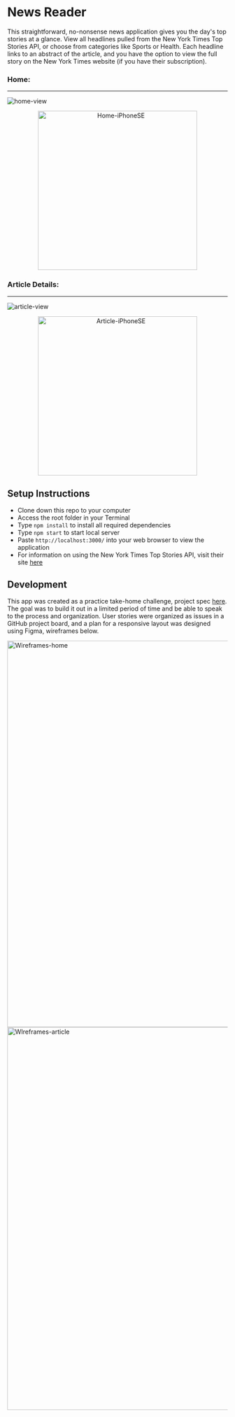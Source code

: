 # News Reader

This straightforward, no-nonsense news application gives you the day's top stories at a glance. View all headlines pulled from the New York Times Top Stories API, or choose from categories like Sports or Health. Each headline links to an abstract of the article, and you have the option to view the full story on the New York Times website (if you have their subscription).

### Home:
<hr>


![home-view](https://user-images.githubusercontent.com/75143561/156643603-9d4d5c0d-b480-4c56-8073-dafa73bd4388.png)
<p align="center">
  <img width="364" alt="Home-iPhoneSE" src="https://user-images.githubusercontent.com/75143561/156645325-2d8b43d0-f960-4bcc-98ff-7208d737d660.png">
</p>

### Article Details:
<hr>


![article-view](https://user-images.githubusercontent.com/75143561/156643628-d42ab743-a602-4d09-a53a-07fb93404675.png)
<p align="center">
  <img width="364" alt="Article-iPhoneSE" src="https://user-images.githubusercontent.com/75143561/156645561-ca1b67a7-cf83-4b47-b83d-8b56fc7c6335.png">
</p>

## Setup Instructions

- Clone down this repo to your computer
- Access the root folder in your Terminal
- Type `npm install` to install all required dependencies
- Type `npm start` to start local server  
- Paste `http://localhost:3000/` into your web browser to view the application
- For information on using the New York Times Top Stories API, visit their site [here](https://developer.nytimes.com/docs/top-stories-product/1/overview)

## Development

This app was created as a practice take-home challenge, project spec [here](https://mod4.turing.edu/projects/take_home/take_home_fe). The goal was to build it out in a limited period of time and be able to speak to the process and organization. User stories were organized as issues in a GitHub project board, and a plan for a responsive layout was designed using Figma, wireframes below.


<img width="884" alt="Wireframes-home" src="https://user-images.githubusercontent.com/75143561/156645985-73db386b-629c-4d75-94ea-d8a22f812178.png">
<img width="876" alt="WIreframes-article" src="https://user-images.githubusercontent.com/75143561/156645998-a74e9a10-dbab-4331-810b-4a90ed8b246d.png">
